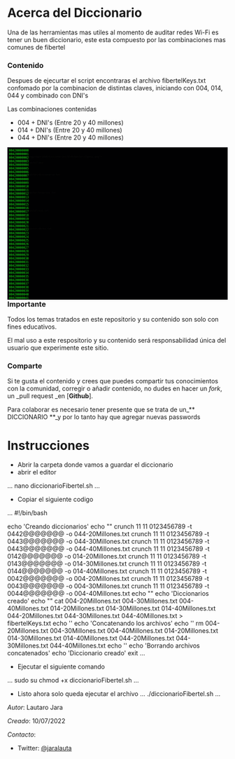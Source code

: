 # Acerca del Diccionario 

Una de las herramientas mas utiles al momento de auditar redes Wi-Fi es tener un buen diccionario, este esta compuesto por las combinaciones mas comunes de fibertel 

### Contenido

Despues de ejecurtar el script encontraras el archivo fibertelKeys.txt confomado por la combinacion de distintas claves, iniciando con 004, 014, 044 y combinado con DNI's 

Las combinaciones contenidas
* 004 + DNI's (Entre 20 y 40 millones)
* 014 + DNI's (Entre 20 y 40 millones)
* 044 + DNI's (Entre 20 y 40 millones)

<img style="float:left" alt="netspy logo" src="https://raw.githubusercontent.com/LJara92/DiccionarioFibertel/main/Keys.png">

### Importante

Todos los temas tratados en este repositorio y su contenido son solo con fines educativos. 

El  mal  uso a este respositorio y su contenido será responsabilidad única del usuario que experimente este sitio.

### Comparte

Si te gusta el contenido y crees que puedes compartir tus conocimientos con la comunidad, corregir o añadir contenido, no dudes en hacer un _fork_, un \_pull request \_en [**Github**].

Para colaborar es necesario tener presente que se trata de un\_** DICCIONARIO **\_y por lo tanto hay que agregar nuevas passwords

# Instrucciones

* Abrir la carpeta donde vamos a guardar el diccionario
* abrir el editor

...
nano diccionarioFibertel.sh
...

* Copiar el siguiente codigo

...
#!/bin/bash

echo 'Creando diccionarios'
echo ""
crunch 11 11 0123456789 -t 0442@@@@@@@ -o 044-20Millones.txt
crunch 11 11 0123456789 -t 0443@@@@@@@ -o 044-30Millones.txt
crunch 11 11 0123456789 -t 0443@@@@@@@ -o 044-40Millones.txt
crunch 11 11 0123456789 -t 0142@@@@@@@ -o 014-20Millones.txt
crunch 11 11 0123456789 -t 0143@@@@@@@ -o 014-30Millones.txt
crunch 11 11 0123456789 -t 0144@@@@@@@ -o 014-40Millones.txt
crunch 11 11 0123456789 -t 0042@@@@@@@ -o 004-20Millones.txt
crunch 11 11 0123456789 -t 0043@@@@@@@ -o 004-30Millones.txt
crunch 11 11 0123456789 -t 0044@@@@@@@ -o 004-40Millones.txt
echo ""
echo 'Diccionarios creado'
echo ""
cat 004-20Millones.txt 004-30Millones.txt 004-40Millones.txt 014-20Millones.txt 014-30Millones.txt 014-40Millones.txt 044-20Millones.txt 044-30Millones.txt 044-40Millones.txt > fibertelKeys.txt
echo ''
echo 'Concatenando los archivos'
echo ''
rm 004-20Millones.txt 004-30Millones.txt 004-40Millones.txt 014-20Millones.txt 014-30Millones.txt 014-40Millones.txt 044-20Millones.txt 044-30Millones.txt 044-40Millones.txt
echo ''
echo 'Borrando archivos concatenados'
echo 'Diccionario creado'
exit
...

* Ejecutar el siguiente comando 

...
sudo su
chmod +x diccionarioFibertel.sh
...

* Listo ahora solo queda ejecutar el archivo
...
./diccionarioFibertel.sh
...


*Autor*: Lautaro Jara

*Creado*: 10/07/2022

*Contacto*:

- Twitter: [@jaralauta](https://twitter.com/jaralauta)

